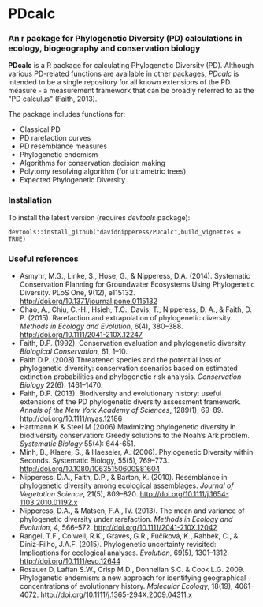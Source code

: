 # PDcalc
### An r package for Phylogenetic Diversity (PD) calculations in ecology, biogeography and conservation biology
**PDcalc** is a R package for calculating Phylogenetic Diversity (PD). Although various PD-related functions are available in other packages, *PDcalc* is intended to be a single repository for all known extensions of the PD measure - a measurement framework that can be broadly referred to as the "PD calculus" (Faith, 2013).

The package includes functions for:

  * Classical PD
  * PD rarefaction curves
  * PD resemblance measures
  * Phylogenetic endemism
  * Algorithms for conservation decision making
  * Polytomy resolving algorithm (for ultrametric trees)
  * Expected Phylogenetic Diversity
  
### Installation

To install the latest version (requires *devtools* package):

```
devtools::install_github("davidnipperess/PDcalc",build_vignettes = TRUE)
```

### Useful references
  * Asmyhr, M.G., Linke, S., Hose, G., & Nipperess, D.A. (2014). Systematic Conservation Planning for Groundwater Ecosystems Using Phylogenetic Diversity. PLoS One, 9(12), e115132. http://doi.org/10.1371/journal.pone.0115132
  * Chao, A., Chiu, C.-H., Hsieh, T.C., Davis, T., Nipperess, D. A., & Faith, D. P. (2015). Rarefaction and extrapolation of phylogenetic diversity. *Methods in Ecology and Evolution*, 6(4), 380–388. http://doi.org/10.1111/2041-210X.12247
  * Faith, D.P. (1992). Conservation evaluation and phylogenetic diversity. *Biological Conservation*, 61, 1–10.
  * Faith D.P. (2008) Threatened species and the potential loss of phylogenetic diversity: conservation scenarios based on estimated extinction probabilities and phylogenetic risk analysis. *Conservation Biology* 22(6): 1461–1470.
  * Faith, D.P. (2013). Biodiversity and evolutionary history: useful extensions of the PD phylogenetic diversity assessment framework. *Annals of the New York Academy of Sciences*, 1289(1), 69–89. http://doi.org/10.1111/nyas.12186
  * Hartmann K & Steel M (2006) Maximizing phylogenetic diversity in biodiversity conservation: Greedy solutions to the Noah’s Ark problem. *Systematic Biology* 55(4): 644-651.
  * Minh, B., Klaere, S., & Haeseler, A. (2006). Phylogenetic Diversity within Seconds. Systematic Biology, 55(5), 769–773. http://doi.org/10.1080/10635150600981604
  * Nipperess, D.A., Faith, D.P., & Barton, K. (2010). Resemblance in phylogenetic diversity among ecological assemblages. *Journal of Vegetation Science*, 21(5), 809–820. http://doi.org/10.1111/j.1654-1103.2010.01192.x
  * Nipperess, D.A., & Matsen, F.A., IV. (2013). The mean and variance of phylogenetic diversity under rarefaction. *Methods in Ecology and Evolution*, 4, 566–572. http://doi.org/10.1111/2041-210X.12042
  * Rangel, T.F., Colwell, R.K., Graves, G.R., Fučíková, K., Rahbek, C., & Diniz-Filho, J.A.F. (2015). Phylogenetic uncertainty revisited: Implications for ecological analyses. *Evolution*, 69(5), 1301–1312. http://doi.org/10.1111/evo.12644
  * Rosauer D, Laffan S.W., Crisp M.D., Donnellan S.C. & Cook L.G. 2009. Phylogenetic endemism: a new approach for identifying geographical concentrations of evolutionary history. *Molecular Ecology*, 18(19), 4061-4072. http://doi.org/10.1111/j.1365-294X.2009.04311.x
